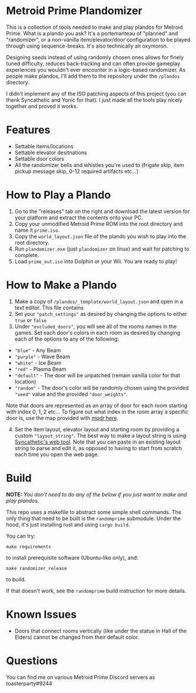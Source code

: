# Metroid Prime Plandomizer

This is a collection of tools needed to make and play plandos for Metroid Prime. What is a plando you ask? It's a portemanteau of "planned" and "randomizer", or a non-vanilla item/elevator/door configuration to be played through using sequence-breaks. It's also technically an oxymoron.

Designing seeds instead of using randomly chosen ones allows for finely tuned difficulty, reduces back-tracking and can often provide gameplay experiences you wouldn't ever encounter in a logic-based randomizer. As people make plandos, I'll add them to the repository under the `/plandos` directory.

I didn't implement any of the ISO patching aspects of this project (you can thank Syncathetic and Yonic for that). I just made all the tools play nicely together and proved it works.

# Features
- Settable items/locations
- Settable elevator desitnations
- Settable door colors
- All the randomizer bells and whistles you're used to (frigate skip, item pickup message skip, 0-12 required artifacts etc...)

# How to Play a Plando
1. Go to the "releases" tab on the right and download the latest version for your platform and extract the contents onto your PC.
2. Copy your unmodified Metroid Prime ROM into the root directory and name it `prime.iso`.
3. Copy the `world_layout.json` file of the plando you wish to play into the root directory.
4. Run `plandomizer.exe` (just `plandomizer` on linux) and wait for patching to complete.
5. Load `prime_out.iso` into Dolphin or your Wii. You are ready to play!

# How to Make a Plando
1. Make a copy of `/plandos/_template/world_layout.json` and open in a text editor. This file contains 
2. Set your `"patch_settings"` as desired by changing the options to either `true` or `false`
3. Under `"excluded_doors"`, you will see all of the rooms names in the games. Set each door's colors in each room as desired by changing each of the options to any of the following:
- `"blue"` - Any Beam
- `"purple"` - Wave Beam
- `"white"` - Ice Beam
- `"red"` - Plasma Beam
- `"default"` - The door will be unpatched (remain vanilla color for that location)
- `"random"` - The door's color will be randomly chosen using the provided `"seed"` value and the provided `"door_weights"`.

Note that doors are represented as an array of door for each room starting with index 0, 1, 2 etc... To figure out what index in the room array a specific door is, use the map provided with [mpdr here](https://github.com/YonicDev/mpdr/releases).

4. Set the item layout, elevator layout and starting room by providing a custom `"layout_string"`. The best way to make a layout string is using [Syncathetic's web tool](https://aprilwade.github.io/randomprime/editor.html). Note that you can paste in an existing layout string to parse and edit it, as opposed to having to start from scratch each time you open the web page.

# Build

**NOTE:** *You don't need to do any of the below if you just want to make and play plandos.*

This repo uses a makefile to abstract some simple shell commands. The only thing that need to be built is the `randomprime` submodule. Under the hood, it's just installing rust and using `cargo build`.

You can try:

```
make requirements
```
to install prerequisite software (Ubuntu-like only), and:

```
make randomizer_release
```
to build.

If that doesn't work, see the `randomprime` build instruction for more details.

# Known Issues
- Doors that connect rooms vertically (like under the statue in Hall of the Elders) cannot be changed from their default color.

# Questions
You can find me on various Metroid Prime Discord servers as toasterparty#9244
